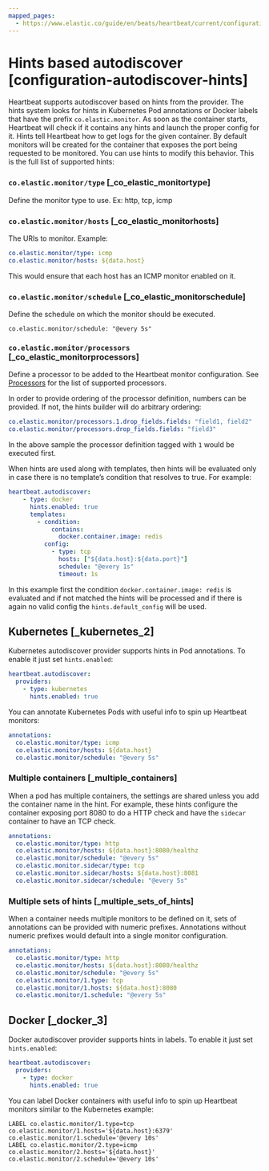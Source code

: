 ```yaml
---
mapped_pages:
  - https://www.elastic.co/guide/en/beats/heartbeat/current/configuration-autodiscover-hints.html
---
```


# Hints based autodiscover [configuration-autodiscover-hints]

Heartbeat supports autodiscover based on hints from the provider. The hints system looks for hints in Kubernetes Pod annotations or Docker labels that have the prefix `co.elastic.monitor`. As soon as the container starts, Heartbeat will check if it contains any hints and launch the proper config for it. Hints tell Heartbeat how to get logs for the given container. By default monitors will be created for the container that exposes the port being requested to be monitored. You can use hints to modify this behavior. This is the full list of supported hints:


### `co.elastic.monitor/type` [_co_elastic_monitortype]

Define the monitor type to use. Ex: http, tcp, icmp


### `co.elastic.monitor/hosts` [_co_elastic_monitorhosts]

The URIs to monitor. Example:

```yaml
co.elastic.monitor/type: icmp
co.elastic.monitor/hosts: ${data.host}
```

This would ensure that each host has an ICMP monitor enabled on it.


### `co.elastic.monitor/schedule` [_co_elastic_monitorschedule]

Define the schedule on which the monitor should be executed.

```
co.elastic.monitor/schedule: "@every 5s"
```


### `co.elastic.monitor/processors` [_co_elastic_monitorprocessors]

Define a processor to be added to the Heartbeat monitor configuration. See [Processors](/reference/heartbeat/filtering-enhancing-data.md) for the list of supported processors.

In order to provide ordering of the processor definition, numbers can be provided. If not, the hints builder will do arbitrary ordering:

```yaml
co.elastic.monitor/processors.1.drop_fields.fields: "field1, field2"
co.elastic.monitor/processors.drop_fields.fields: "field3"
```

In the above sample the processor definition tagged with `1` would be executed first.

When hints are used along with templates, then hints will be evaluated only in case there is no template’s condition that resolves to true. For example:

```yaml
heartbeat.autodiscover:
    - type: docker
      hints.enabled: true
      templates:
        - condition:
            contains:
              docker.container.image: redis
          config:
            - type: tcp
              hosts: ["${data.host}:${data.port}"]
              schedule: "@every 1s"
              timeout: 1s
```

In this example first the condition `docker.container.image: redis` is evaluated and if not matched the hints will be processed and if there is again no valid config the `hints.default_config` will be used.


## Kubernetes [_kubernetes_2]

Kubernetes autodiscover provider supports hints in Pod annotations. To enable it just set `hints.enabled`:

```yaml
heartbeat.autodiscover:
  providers:
    - type: kubernetes
      hints.enabled: true
```

You can annotate Kubernetes Pods with useful info to spin up Heartbeat monitors:

```yaml
annotations:
  co.elastic.monitor/type: icmp
  co.elastic.monitor/hosts: ${data.host}
  co.elastic.monitor/schedule: "@every 5s"
```


### Multiple containers [_multiple_containers]

When a pod has multiple containers, the settings are shared unless you add the container name in the hint. For example, these hints configure the container exposing port 8080 to do a HTTP check and have the `sidecar` container to have an TCP check.

```yaml
annotations:
  co.elastic.monitor/type: http
  co.elastic.monitor/hosts: ${data.host}:8080/healthz
  co.elastic.monitor/schedule: "@every 5s"
  co.elastic.monitor.sidecar/type: tcp
  co.elastic.monitor.sidecar/hosts: ${data.host}:8081
  co.elastic.monitor.sidecar/schedule: "@every 5s"
```


### Multiple sets of hints [_multiple_sets_of_hints]

When a container needs multiple monitors to be defined on it, sets of annotations can be provided with numeric prefixes. Annotations without numeric prefixes would default into a single monitor configuration.

```yaml
annotations:
  co.elastic.monitor/type: http
  co.elastic.monitor/hosts: ${data.host}:8080/healthz
  co.elastic.monitor/schedule: "@every 5s"
  co.elastic.monitor/1.type: tcp
  co.elastic.monitor/1.hosts: ${data.host}:8080
  co.elastic.monitor/1.schedule: "@every 5s"
```


## Docker [_docker_3]

Docker autodiscover provider supports hints in labels. To enable it just set `hints.enabled`:

```yaml
heartbeat.autodiscover:
  providers:
    - type: docker
      hints.enabled: true
```

You can label Docker containers with useful info to spin up Heartbeat monitors similar to the Kubernetes example:

```
LABEL co.elastic.monitor/1.type=tcp co.elastic.monitor/1.hosts='${data.host}:6379' co.elastic.monitor/1.schedule='@every 10s'
LABEL co.elastic.monitor/2.type=icmp co.elastic.monitor/2.hosts='${data.host}' co.elastic.monitor/2.schedule='@every 10s'
```


